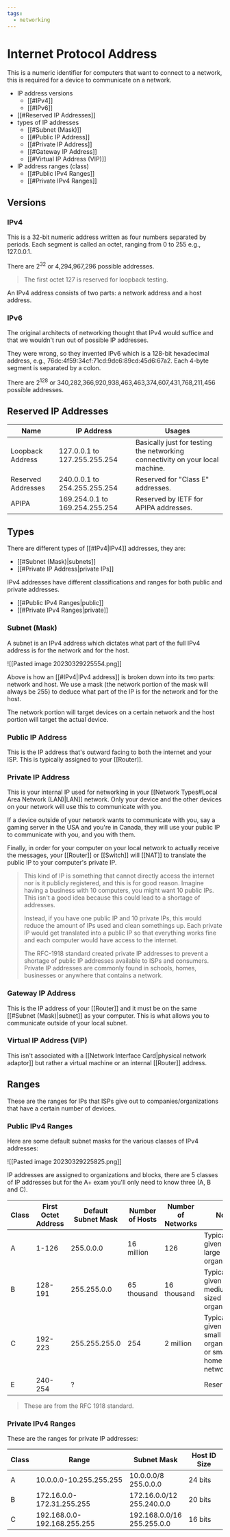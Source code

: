 ```yaml
---
tags:
  - networking
---
```

# Internet Protocol Address

This is a numeric identifier for computers that want to connect to a network, this is required for a device to communicate on a network.

- IP address versions
    - [[#IPv4]]
    - [[#IPv6]]
- [[#Reserved IP Addresses]]
- types of IP addresses
    - [[#Subnet (Mask)]]
    - [[#Public IP Address]]
    - [[#Private IP Address]]
    - [[#Gateway IP Address]]
    - [[#Virtual IP Address (VIP)]]
- IP address ranges (class)
    - [[#Public IPv4 Ranges]]
    - [[#Private IPv4 Ranges]]

## Versions

### IPv4

This is a 32-bit numeric address written as four numbers separated by periods. Each segment is called an octet, ranging from 0 to 255 e.g., 127.0.0.1.

There are $2^{32}$ or 4,294,967,296 possible addresses.

>The first octet 127 is reserved for loopback testing.

An IPv4 address consists of two parts: a network address and a host address.

### IPv6

The original architects of networking thought that IPv4 would suffice and that we wouldn't run out of possible IP addresses.

They were wrong, so they invented IPv6 which is a 128-bit hexadecimal address, e.g., 76dc:4f59:34cf:71cd:9dc6:89cd:45d6:67a2. Each 4-byte segment is separated by a colon.

There are $2^{128}$ or 340,282,366,920,938,463,463,374,607,431,768,211,456 possible addresses.

## Reserved IP Addresses

| Name               | IP Address                     | Usages                                                                        |
| ------------------ | ------------------------------ | ----------------------------------------------------------------------------- |
| Loopback Address   | 127.0.0.1 to 127.255.255.254   | Basically just for testing the networking connectivity on your local machine. |
| Reserved Addresses | 240.0.0.1 to 254.255.255.254   | Reserved for "Class E" addresses.                                             |
| APIPA              | 169.254.0.1 to 169.254.255.254 | Reserved by IETF for APIPA addresses.                                         |

## Types

There are different types of [[#IPv4|IPv4]] addresses, they are:

- [[#Subnet (Mask)|subnets]]
- [[#Private IP Address|private IPs]]

IPv4 addresses have different classifications and ranges for both public and private addresses.

- [[#Public IPv4 Ranges|public]]
- [[#Private IPv4 Ranges|private]]

### Subnet (Mask)

A subnet is an IPv4 address which dictates what part of the full IPv4 address is for the network and for the host.

![[Pasted image 20230329225554.png]]

Above is how an [[#IPv4|IPv4 address]] is broken down into its two parts: network and host. We use a mask (the network portion of the mask will always be 255) to deduce what part of the IP is for the network and for the host.

The network portion will target devices on a certain network and the host portion will target the actual device.

### Public IP Address

This is the IP address that's outward facing to both the internet and your ISP. This is typically assigned to your [[Router]].

### Private IP Address

This is your internal IP used for networking in your [[Network Types#Local Area Network (LAN)|LAN]] network. Only your device and the other devices on your network will use this to communicate with you.

If a device outside of your network wants to communicate with you, say a gaming server in the USA and you're in Canada, they will use your public IP to communicate with you, and you with them.

Finally, in order for your computer on your local network to actually receive the messages, your [[Router]] or [[Switch]] will [[NAT]] to translate the public IP to your computer's private IP.

>This kind of IP is something that cannot directly access the internet nor is it publicly registered, and this is for good reason. Imagine having a business with 10 computers, you might want 10 public IPs. This isn't a good idea because this could lead to a shortage of addresses.
>
>Instead, if you have one public IP and 10 private IPs, this would reduce the amount of IPs used and clean somethings up. Each private IP would get translated into a public IP so that everything works fine and each computer would have access to the internet.
>
>The RFC-1918 standard created private IP addresses to prevent a shortage of public IP addresses available to ISPs and consumers. Private IP addresses are commonly found in schools, homes, businesses or anywhere that contains a network.

### Gateway IP Address

This is the IP address of your [[Router]] and it must be on the same [[#Subnet (Mask)|subnet]] as your computer. This is what allows you to communicate outside of your local subnet.

### Virtual IP Address (VIP)

This isn't associated with a [[Network Interface Card|physical network adaptor]] but rather a virtual machine or an internal [[Router]] address.

## Ranges

These are the ranges for IPs that ISPs give out to companies/organizations that have a certain number of devices.

### Public IPv4 Ranges

Here are some default subnet masks for the various classes of IPv4 addresses:

![[Pasted image 20230329225825.png]]

IP addresses are assigned to organizations and blocks, there are 5 classes of IP addresses but for the A+ exam you'll only need to know three (A, B and C).

| Class | First Octet Address | Default Subnet Mask | Number of Hosts | Number of Networks | Notes                                                         |
| ----- | ------------------- | ------------------- | --------------- | ------------------ | ------------------------------------------------------------- |
| A     | 1-126               | 255.0.0.0           | 16 million      | 126                | Typically given to large organizations                        |
| B     | 128-191             | 255.255.0.0         | 65 thousand     | 16 thousand        | Typically given to medium sized organizations                 |
| C     | 192-223             | 255.255.255.0       | 254             | 2 million          | Typically given to small organizations or small home networks |
| E     | 240-254             | ?                   |                 |                    | Reserved                                                      |

>These are from the RFC 1918 standard.

### Private IPv4 Ranges

These are the ranges for private IP addresses:

| Class | Range                       | Subnet Mask                   | Host ID Size |
| ----- | --------------------------- | ----------------------------- | ------------ |
| A     | 10.0.0.0-10.255.255.255     | 10.0.0.0/8<br>255.0.0.0       | 24 bits      |
| B     | 172.16.0.0-172.31.255.255   | 172.16.0.0/12<br>255.240.0.0  | 20 bits      |
| C     | 192.168.0.0-192.168.255.255 | 192.168.0.0/16<br>255.255.0.0 | 16 bits      |
